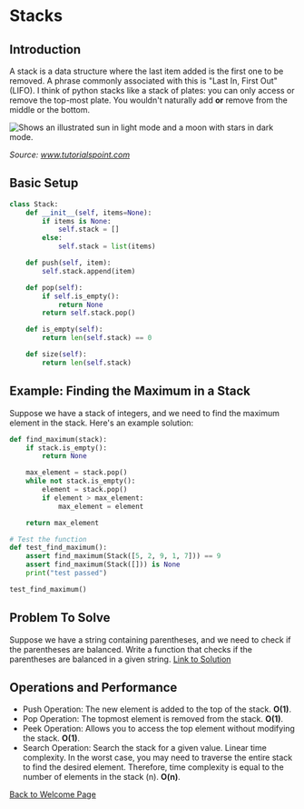 # Stacks
## Introduction
A stack is a data structure where the last item added is the first one to be removed. A phrase commonly associated with this is "Last In, First Out" (LIFO). I think of python stacks like a stack of plates: you can only access or remove the top-most plate. You wouldn't naturally add **or** remove from the middle or the bottom.

<picture>
  <img alt="Shows an illustrated sun in light mode and a moon with stars in dark mode." src="https://www.tutorialspoint.com/data_structures_algorithms/images/stack_representation.jpg">
</picture>

_Source: www.tutorialspoint.com_

## Basic Setup
```python
class Stack:
    def __init__(self, items=None):
        if items is None:
            self.stack = []
        else:
            self.stack = list(items)

    def push(self, item):
        self.stack.append(item)

    def pop(self):
        if self.is_empty():
            return None
        return self.stack.pop()

    def is_empty(self):
        return len(self.stack) == 0

    def size(self):
        return len(self.stack)
```
## Example: Finding the Maximum in a Stack
Suppose we have a stack of integers, and we need to find the maximum element in the stack. Here's an example solution:
```python
def find_maximum(stack):
    if stack.is_empty():
        return None

    max_element = stack.pop()
    while not stack.is_empty():
        element = stack.pop()
        if element > max_element:
            max_element = element

    return max_element

# Test the function
def test_find_maximum():
    assert find_maximum(Stack([5, 2, 9, 1, 7])) == 9
    assert find_maximum(Stack([])) is None
    print("test passed")

test_find_maximum()
```

## Problem To Solve
Suppose we have a string containing parentheses, and we need to check if the parentheses are balanced. Write a function that checks if the parentheses are balanced in a given string. [Link to Solution](balance-parens.md)

## Operations and Performance
- Push Operation: The new element is added to the top of the stack. **O(1)**.
- Pop Operation: The topmost element is removed from the stack. **O(1)**.
- Peek Operation: Allows you to access the top element without modifying the stack. **O(1)**.
- Search Operation: Search the stack for a given value. Linear time complexity. In the worst case, you may need to traverse the entire stack to find the desired element. Therefore, time complexity is equal to the number of elements in the stack (n). **O(n)**.

[Back to Welcome Page](0-welcome.md)